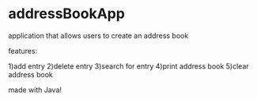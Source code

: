 # addressBookApp
application that allows users to create an address book

features:

1)add entry
2)delete entry
3)search for entry
4)print address book
5)clear address book

made with Java!
